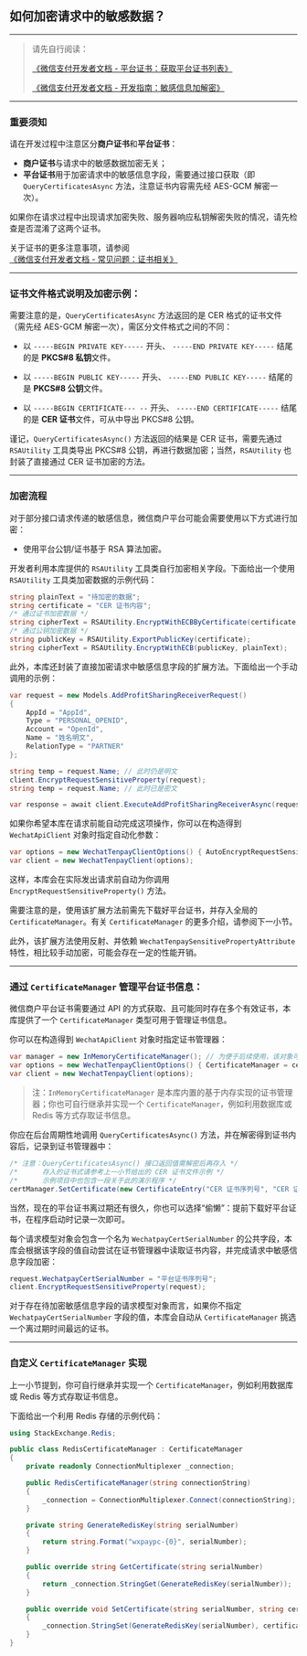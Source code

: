 ﻿## 如何加密请求中的敏感数据？

---

> 请先自行阅读：
>
> [《微信支付开发者文档 - 平台证书：获取平台证书列表》](https://pay.weixin.qq.com/wiki/doc/apiv3_partner/wechatpay/wechatpay5_1.shtml)
>
> [《微信支付开发者文档 - 开发指南：敏感信息加解密》](https://pay.weixin.qq.com/wiki/doc/apiv3_partner/wechatpay/wechatpay4_3.shtml)

---

### 重要须知

请在开发过程中注意区分**商户证书**和**平台证书**：

-   **商户证书**与请求中的敏感数据加密无关；
-   **平台证书**用于加密请求中的敏感信息字段，需要通过接口获取（即 `QueryCertificatesAsync` 方法，注意证书内容需先经 AES-GCM 解密一次）。

如果你在请求过程中出现请求加密失败、服务器响应私钥解密失败的情况，请先检查是否混淆了这两个证书。

关于证书的更多注意事项，请参阅[《微信支付开发者文档 - 常见问题：证书相关》](https://pay.weixin.qq.com/wiki/doc/apiv3/wechatpay/wechatpay7_0.shtml)

---

### 证书文件格式说明及加密示例：

需要注意的是，`QueryCertificatesAsync` 方法返回的是 CER 格式的证书文件（需先经 AES-GCM 解密一次），需区分文件格式之间的不同：

-   以 `-----BEGIN PRIVATE KEY-----` 开头、 `-----END PRIVATE KEY-----` 结尾的是 **PKCS#8 私钥**文件。

-   以 `-----BEGIN PUBLIC KEY-----` 开头、 `-----END PUBLIC KEY-----` 结尾的是 **PKCS#8 公钥**文件。

-   以 `-----BEGIN CERTIFICATE--- --` 开头、 `-----END CERTIFICATE-----` 结尾的是 **CER 证书**文件，可从中导出 PKCS#8 公钥。

谨记，`QueryCertificatesAsync()` 方法返回的结果是 CER 证书，需要先通过 `RSAUtility` 工具类导出 PKCS#8 公钥，再进行数据加密；当然，`RSAUtility` 也封装了直接通过 CER 证书加密的方法。

---

### 加密流程

对于部分接口请求传递的敏感信息，微信商户平台可能会需要使用以下方式进行加密：

-   使用平台公钥/证书基于 RSA 算法加密。

开发者利用本库提供的 `RSAUtility` 工具类自行加密相关字段。下面给出一个使用 `RSAUtility` 工具类加密数据的示例代码：

```csharp
string plainText = "待加密的数据";
string certificate = "CER 证书内容";
/* 通过证书加密数据 */
string cipherText = RSAUtility.EncryptWithECBByCertificate(certificate, plainText);
/* 通过公钥加密数据 */
string publicKey = RSAUtility.ExportPublicKey(certificate);
string cipherText = RSAUtility.EncryptWithECB(publicKey, plainText);
```

此外，本库还封装了直接加密请求中敏感信息字段的扩展方法。下面给出一个手动调用的示例：

```csharp
var request = new Models.AddProfitSharingReceiverRequest()
{
    AppId = "AppId",
    Type = "PERSONAL_OPENID",
    Account = "OpenId",
    Name = "姓名明文",
    RelationType = "PARTNER"
};

string temp = request.Name; // 此时仍是明文
client.EncryptRequestSensitiveProperty(request);
string temp = request.Name; // 此时已是密文

var response = await client.ExecuteAddProfitSharingReceiverAsync(request);
```

如果你希望本库在请求前能自动完成这项操作，你可以在构造得到 `WechatApiClient` 对象时指定自动化参数：

```csharp
var options = new WechatTenpayClientOptions() { AutoEncryptRequestSensitiveProperty = true };
var client = new WechatTenpayClient(options);
```

这样，本库会在实际发出请求前自动为你调用 `EncryptRequestSensitiveProperty()` 方法。

需要注意的是，使用该扩展方法前需先下载好平台证书，并存入全局的 `CertificateManager`。有关 `CertificateManager` 的更多介绍，请参阅下一小节。

此外，该扩展方法使用反射、并依赖 `WechatTenpaySensitivePropertyAttribute` 特性，相比较手动加密，可能会存在一定的性能开销。

---

### 通过 `CertificateManager` 管理平台证书信息：

微信商户平台证书需要通过 API 的方式获取、且可能同时存在多个有效证书，本库提供了一个 `CertificateManager` 类型可用于管理证书信息。

你可以在构造得到 `WechatApiClient` 对象时指定证书管理器：

```csharp
var manager = new InMemoryCertificateManager(); // 为便于后续使用，该对象可使用全局单例的方式声明
var options = new WechatTenpayClientOptions() { CertificateManager = certManager };
var client = new WechatTenpayClient(options);
```

> 注：`InMemoryCertificateManager` 是本库内置的基于内存实现的证书管理器；你也可自行继承并实现一个 `CertificateManager`，例如利用数据库或 Redis 等方式存取证书信息。

你应在后台周期性地调用 `QueryCertificatesAsync()` 方法，并在解密得到证书内容后，记录到证书管理器中：

```csharp
/* 注意：QueryCertificatesAsync() 接口返回值需解密后再存入 */
/* 　　　存入的证书式请参考上一小节给出的 CER 证书文件示例 */
/* 　　　示例项目中也包含一段关于此的演示程序 */
certManager.SetCertificate(new CertificateEntry("CER 证书序列号", "CER 证书内容", "证书生效时间", "证书过期时间"));
```

当然，现在的平台证书离过期还有很久，你也可以选择“偷懒”：提前下载好平台证书，在程序启动时记录一次即可。

每个请求模型对象会包含一个名为 `WechatpayCertSerialNumber` 的公共字段，本库会根据该字段的值自动尝试在证书管理器中读取证书内容，并完成请求中敏感信息字段加密：

```csharp
request.WechatpayCertSerialNumber = "平台证书序列号";
client.EncryptRequestSensitiveProperty(request);
```

对于存在待加密敏感信息字段的请求模型对象而言，如果你不指定 `WechatpayCertSerialNumber` 字段的值，本库会自动从 `CertificateManager` 挑选一个离过期时间最远的证书。

---

### 自定义 `CertificateManager` 实现

上一小节提到，你可自行继承并实现一个 `CertificateManager`，例如利用数据库或 Redis 等方式存取证书信息。

下面给出一个利用 Redis 存储的示例代码：

```csharp
using StackExchange.Redis;

public class RedisCertificateManager : CertificateManager
{
    private readonly ConnectionMultiplexer _connection;

    public RedisCertificateManager(string connectionString)
    {
        _connection = ConnectionMultiplexer.Connect(connectionString);
    }

    private string GenerateRedisKey(string serialNumber)
    {
        return string.Format("wxpaypc-{0}", serialNumber);
    }

    public override string GetCertificate(string serialNumber)
    {
        return _connection.StringGet(GenerateRedisKey(serialNumber));
    }

    public override void SetCertificate(string serialNumber, string certificate)
    {
        _connection.StringSet(GenerateRedisKey(serialNumber), certificate, TimeSpan.FromDays(90));
    }
}
```
